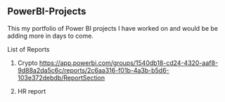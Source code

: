## PowerBI-Projects
This my portfolio of Power BI projects I have worked on and would be be adding more in days to come.

List of Reports

1. Crypto  https://app.powerbi.com/groups/1540db18-cd24-4320-aaf8-9d88a2da5c6c/reports/2c6aa316-f01b-4a3b-b5d6-103e372debdb/ReportSection


2. HR report


